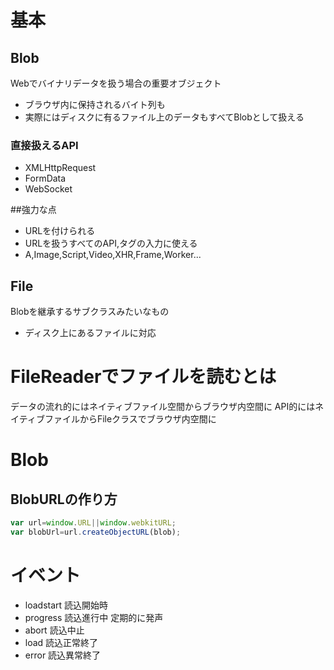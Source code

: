 # 基本 #
## Blob ##
Webでバイナリデータを扱う場合の重要オブジェクト
* ブラウザ内に保持されるバイト列も
* 実際にはディスクに有るファイル上のデータもすべてBlobとして扱える
### 直接扱えるAPI
* XMLHttpRequest
* FormData
* WebSocket

##強力な点
* URLを付けられる
* URLを扱うすべてのAPI,タグの入力に使える
* A,Image,Script,Video,XHR,Frame,Worker...


## File ##
Blobを継承するサブクラスみたいなもの
* ディスク上にあるファイルに対応

# FileReaderでファイルを読むとは
データの流れ的にはネイティブファイル空間からブラウザ内空間に
API的にはネイティブファイルからFileクラスでブラウザ内空間に

# Blob #

## BlobURLの作り方 ##

```javascript
var url=window.URL||window.webkitURL;
var blobUrl=url.createObjectURL(blob);
```

# イベント #
* loadstart 読込開始時
* progress 読込進行中 定期的に発声
* abort 読込中止
* load 読込正常終了
* error 読込異常終了
